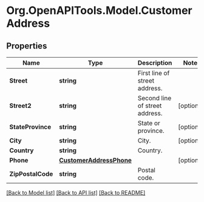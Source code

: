 # Org.OpenAPITools.Model.CustomerAddress
## Properties

Name | Type | Description | Notes
------------ | ------------- | ------------- | -------------
**Street** | **string** | First line of street address. | 
**Street2** | **string** | Second line of street address. | [optional] 
**StateProvince** | **string** | State or province. | [optional] 
**City** | **string** | City. | [optional] 
**Country** | **string** | Country. | 
**Phone** | [**CustomerAddressPhone**](CustomerAddressPhone.md) |  | [optional] 
**ZipPostalCode** | **string** | Postal code. | 

[[Back to Model list]](../README.md#documentation-for-models) [[Back to API list]](../README.md#documentation-for-api-endpoints) [[Back to README]](../README.md)

